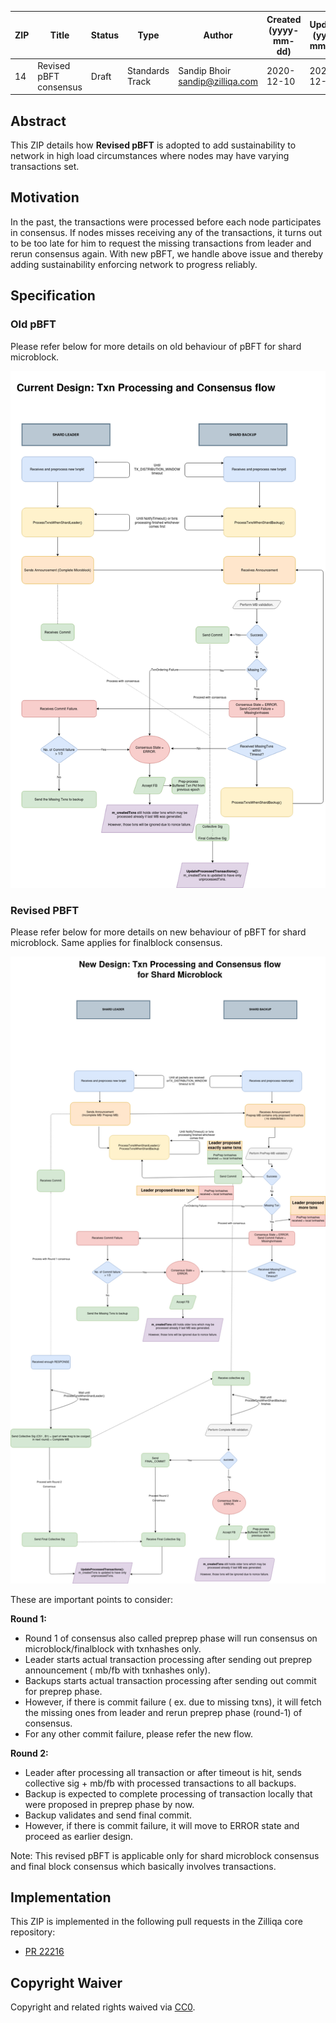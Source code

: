 |  ZIP | Title | Status| Type | Author | Created (yyyy-mm-dd) | Updated (yyyy-mm-dd)
|--|--|--|--| -- | -- | -- |
| 14  | Revised pBFT consensus | Draft | Standards Track  | Sandip Bhoir <sandip@zilliqa.com>| 2020-12-10 | 2020-12-10

## Abstract

This ZIP details how **Revised pBFT** is adopted to add sustainability to network in high load circumstances where nodes may have varying transactions set.

## Motivation

In the past, the transactions were processed before each node participates in consensus. If nodes misses receiving any of the transactions, it turns out to be too late for him to request the missing transactions from leader and rerun consensus again.
With new pBFT, we handle above issue and thereby adding sustainability enforcing network to progress reliably.

## Specification

### Old pBFT
Please refer below for more details on old behaviour of pBFT for shard microblock.

![existing_flow](../assets/zip-14/existing_flow.png)

### Revised PBFT
Please refer below for more details on new behaviour of pBFT for shard microblock.
Same applies for finalblock consensus.

![new_flow](../assets/zip-14/revised_new_flow.png )

These are important points to consider:

**Round 1:**
- Round 1 of consensus also called preprep phase will run consensus on microblock/finalblock with txnhashes only.
- Leader starts actual transaction processing after sending out preprep announcement ( mb/fb with txnhashes only).
- Backups starts actual transaction processing after sending out commit for preprep phase.
- However, if there is commit failure ( ex. due to missing txns), it will fetch the missing ones from leader and rerun preprep phase (round-1) of consensus.
- For any other commit failure, please refer the new flow.

**Round 2:**
- Leader after processing all transaction or after timeout is hit, sends collective sig  + mb/fb with processed transactions to all backups.
- Backup is expected to complete processing of transaction locally that were proposed in preprep phase by now.
- Backup validates and send final commit.
- However, if there is commit failure, it will move to ERROR state and proceed as earlier design.
 
Note: This revised pBFT is applicable only for shard microblock consensus and final block consensus which basically involves transactions.

## Implementation

This ZIP is implemented in the following pull requests in the Zilliqa core repository:
- [PR 22216](https://github.com/Zilliqa/Zilliqa/pull/2216)


## Copyright Waiver

Copyright and related rights waived via [CC0](https://creativecommons.org/publicdomain/zero/1.0/).
